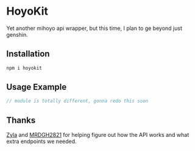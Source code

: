 # HoyoKit

Yet another mihoyo api wrapper, but this time, I plan to ge beyond just genshin.

## Installation

```bash
npm i hoyokit
```

## Usage Example
```js
// module is totally different, gonna redo this soon
```

## Thanks

[Zyla](https://github.com/Eilyz) and [MRDGH2821](https://github.com/MRDGH2821) for helping figure out how the API works and what extra endpoints we needed.